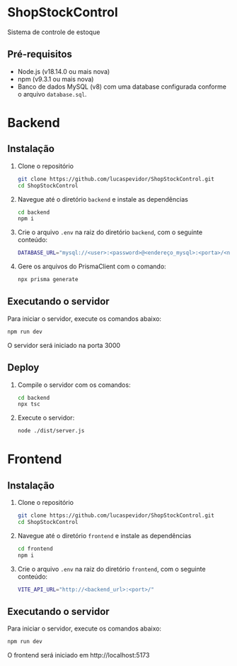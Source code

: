 # ShopStockControl
Sistema de controle de estoque

## Pré-requisitos

- Node.js (v18.14.0 ou mais nova)
- npm (v9.3.1 ou mais nova)
- Banco de dados MySQL (v8) com uma database configurada conforme o arquivo `database.sql`.

# Backend

## Instalação

1. Clone o repositório
    ```bash
    git clone https://github.com/lucaspevidor/ShopStockControl.git
    cd ShopStockControl
    ```

1. Navegue até o diretório `backend` e instale as dependências
    ```bash
    cd backend
    npm i
    ```

1. Crie o arquivo `.env` na raiz do diretório `backend`, com o seguinte conteúdo:
    ```bash
    DATABASE_URL="mysql://<user>:<password>@<endereço_mysql>:<porta>/<nome_db>"
    ```

1. Gere os arquivos do PrismaClient com o comando:
    ```bash
    npx prisma generate
    ```

## Executando o servidor

Para iniciar o servidor, execute os comandos abaixo:

```bash
npm run dev
```

O servidor será iniciado na porta 3000

## Deploy

1. Compile o servidor com os comandos:
    ```bash
    cd backend
    npx tsc
    ```

1. Execute o servidor:
    ```bash
    node ./dist/server.js
    ```

# Frontend

## Instalação

1. Clone o repositório
    ```bash
    git clone https://github.com/lucaspevidor/ShopStockControl.git
    cd ShopStockControl
    ```

1. Navegue até o diretório `frontend` e instale as dependências
    ```bash
    cd frontend
    npm i
    ```

1. Crie o arquivo `.env` na raiz do diretório `frontend`, com o seguinte conteúdo:
    ```bash
    VITE_API_URL="http://<backend_url>:<port>/"
    ```

## Executando o servidor

Para iniciar o servidor, execute os comandos abaixo:

```bash
npm run dev
```

O frontend será iniciado em http://localhost:5173